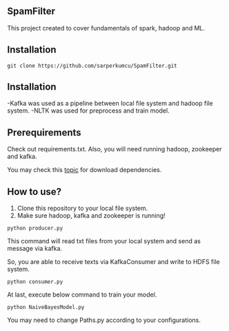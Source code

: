 ## SpamFilter

This project created to cover fundamentals of spark, hadoop and ML.

## Installation
```
git clone https://github.com/sarperkumcu/SpamFilter.git
```

## Installation

-Kafka was used as a pipeline between local file system and hadoop file system. 
-NLTK was used for preprocess and train model.

## Prerequirements

Check out requirements.txt. Also, you will need running hadoop, zookeeper and kafka.

You may check this [topic](https://stackoverflow.com/questions/7225900/how-to-install-packages-using-pip-according-to-the-requirements-txt-file-from-a?answertab=active#tab-top) for download dependencies.


## How to use?

1. Clone this repository to your local file system.
2. Make sure hadoop, kafka and zookeeper is running!

```
python producer.py
```
This command will read txt files from your local system and send as message via kafka.

So, you are able to receive texts via KafkaConsumer and write to HDFS file system.

```
python consumer.py
```

At last, execute below command to train your model.

```
python NaiveBayesModel.py
```

You may need to change Paths.py according to your configurations.


